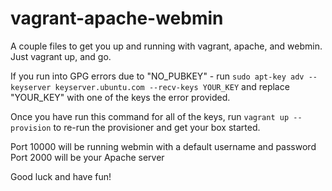 # vagrant-apache-webmin
A couple files to get you up and running with vagrant, apache, and webmin. Just vagrant up, and go.

If you run into GPG errors due to "NO_PUBKEY" - run `sudo apt-key adv --keyserver keyserver.ubuntu.com --recv-keys YOUR_KEY`
and replace "YOUR_KEY" with one of the keys the error provided.

Once you have run this command for all of the keys, run `vagrant up --provision` to re-run the provisioner and get your box started.

Port 10000 will be running webmin with a default username and password
Port 2000 will be your Apache server

Good luck and have fun! 
